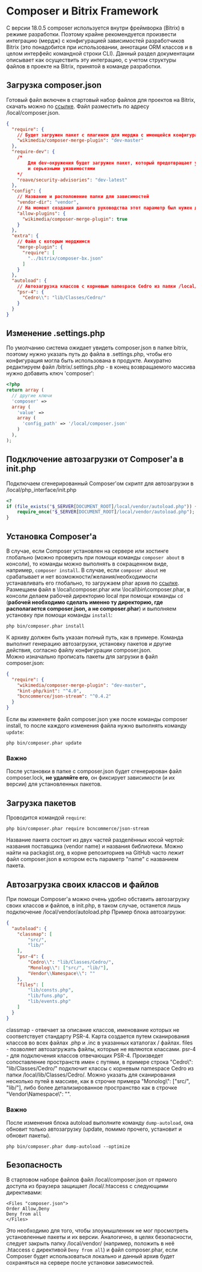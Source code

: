 # Composer и Bitrix Framework #

С версии 18.0.5 composer используется внутри фреймворка (Bitrix) в режиме разработки. Поэтому крайне рекомендуется произвести интеграцию (мердж) с конфигурацией зависимостей разработчиков Bitrix (это понадобится при использовании, аннотации ORM классов и в целом интерфейс командной строки CLI). Данный раздел документации описывает как осуществить эту интеграцию, с учетом структуры файлов в проекте на Bitrix, принятой в команде разработки.

## Загрузка composer.json ##
Готовый файл включен в стартовый набор файлов для проектов на Bitrix, скачать можно по [ссылке](https://github.com/CedroAgency/backend_bx_starter_pack). Файл разместить по адресу
/local/composer.json.
```json
{
  "require": {
    // Будет загружен пакет с плагином для мерджа с имеющейся конфигурацией
    "wikimedia/composer-merge-plugin": "dev-master"
  },
  "require-dev": {
    /* 
        Для dev-окружения будет загружен пакет, который предотвращает установку зависимостей с известными 
        и серьезными уязвимостями
    */
    "roave/security-advisories": "dev-latest"
  },
  "config": {
    // Название и расположение папки для зависимостей
    "vendor-dir": "vendor",
    // На момент создания данного руководства этот параметр был нужен для установки плагина для мерджа
    "allow-plugins": {
      "wikimedia/composer-merge-plugin": true
    }
  },
  "extra": {
    // Файл с которым мерджимся
    "merge-plugin": {
      "require": [
        "../bitrix/composer-bx.json"
      ]
    }
  },
  "autoload": {
    // Автозагрузка классов с корневым namespace Cedro из папки /local/lib/Classes/Cedro/
    "psr-4": {
      "Cedro\\": "lib/Classes/Cedro/"
    }
  }
}
```
## Изменение .settings.php ##
По умолчанию система ожидает увидеть composer.json в папке bitrix, поэтому нужно указать путь до файла в .settings.php, чтобы его конфигурация могла быть использована в продукте.
Аккуратно редактируем файл /bitrix/.settings.php - в конец возвращаемого массива нужно добавить ключ 'composer':
```php
<?php
return array (
  // другие ключи    
  'composer' => 
  array (
    'value' => 
    array (
      'config_path' => '/local/composer.json'
    )
  ),
);
```
## Подключение автозагрузки от Composer'a в init.php ##
Подключаем сгенерированный Composer'ом скрипт для автозагрузки в /local/php_interface/init.php
```php
<?
if (file_exists("$_SERVER[DOCUMENT_ROOT]/local/vendor/autoload.php")) {
    require_once("$_SERVER[DOCUMENT_ROOT]/local/vendor/autoload.php");
}
```
## Установка Composer'а ##
В случае, если Composer установлен на сервере или хостинге глобально (можно проверить при помощи команды `composer about` в консоли), то команды можно выполнять в сокращенном виде, например, `composer install`. В случае, если `composer about` не срабатывает и нет возможности/желания/необходимости устанавливать его глобально, то загружаем phar архив по [ссылке](https://getcomposer.org/download/latest-stable/composer.phar). Размещаем файл в \local\composer.phar или \local\bin\composer.phar, в консоли делаем рабочей директорию local при помощи команды `cd` (**рабочей необходимо сделать именно ту директорию, где располагается composer.json, а не composer.phar**) и выполняем установку при помощи команды `install`:
```
php bin/composer.phar install
```
К архиву должен быть указан полный путь, как в примере. Команда выполнит генерацию автозагрузки, установку пакетов и другие действия, согласно файлу конфигурации composer.json.  
Можно изначально прописать пакеты для загрузки в файл composer.json:
```json
{
  "require": {
    "wikimedia/composer-merge-plugin": "dev-master",
    "kint-php/kint": "^4.0",
    "bcncommerce/json-stream": "^0.4.2"
  }
}
```
Если вы изменяете файл composer.json уже после команды composer install, то после каждого изменения файла нужно выполнять команду `update`:
```
php bin/composer.phar update
```
### Важно ###
После установки в папке с composer.json будет сгенерирован файл composer.lock, **не удаляйте его**, он фиксирует зависимости (и их версии) для установленных пакетов.
## Загрузка пакетов ##
Проводится командой `require`:
```
php bin/composer.phar require bcncommerce/json-stream
```
Название пакета состоит из двух частей разделённых косой чертой: названия поставщика (vendor name) и названия библиотеки. Можно найти на packagist.org, в корне репозиториев на GitHub часто лежит файл composer.json в котором есть параметр "name" с названием пакета.
## Автозагрузка своих классов и файлов ##
При помощи Composer'а можно очень удобно обставить автозагрузку своих классов и файлов, в init.php, в таком случае, останется лишь подключение /local/vendor/autoload.php
Пример блока автозагрузки:
```json
{
  "autoload": {
    "classmap": [
        "src/", 
        "lib/"
    ],
    "psr-4": {
        "Cedro\\": "lib/Classes/Cedro/",
        "Monolog\\": ["src/", "lib/"],
        "Vendor\\Namespace\\": ""
    },
    "files": [
        "lib/consts.php",
        "lib/funs.php",
        "lib/events.php"
    ]
  }
}
```
classmap - отвечает за описание классов, именование которых не соответствует стандарту PSR-4. Карта создается путем сканирования классов во всех файлах .php и .inc в указанных каталогах / файлах.
files - позволяет автозагружать файлы, которые не являются классами.
psr-4 - для подключения классов отвечающих PSR-4. Произведет сопоставление пространств имен с путями, в примере строка "Cedro\\": "lib/Classes/Cedro/" подключит классы с корневым namespace Cedro из папки /local/lib/Classes/Cedro/. Можно указать для сканирования несколько путей в массиве, как в строчке примера "Monolog\\": ["src/", "lib/"], либо более детализированное пространство как в строчке "Vendor\\Namespace\\": "".

### Важно ###
После изменения блока autoload выполните команду `dump-autoload`, она обновит только автозагрузку (update, помимо прочего, установит и обновит пакеты).
```
php bin/composer.phar dump-autoload --optimize
```
## Безопасность ##
В стартовом наборе файлов файл /local/composer.json от прямого доступа из браузера защищает /local/.htaccess c следующими директивами:
```
<Files "composer.json">
Order Allow,Deny
Deny from all
</Files>
```
Это необходимо для того, чтобы злоумышленник не мог просмотреть установленные пакеты и их версии.
Аналогично, в целях безопасности, следует закрыть папку /local/vendor/ (например, положить в неё .htaccess с директивой `Deny from all`) и файл composer.phar, если Composer будет использоваться локально и данный архив будет сохраняться на сервере после установки зависимостей.
